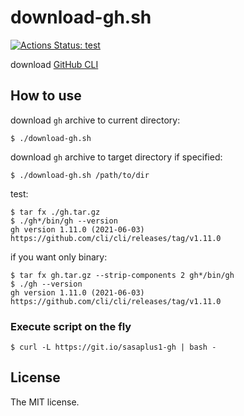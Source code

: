 # download-gh.sh

[![Actions Status: test](https://github.com/sasaplus1/download-gh.sh/workflows/test/badge.svg)](https://github.com/sasaplus1/download-gh.sh/actions?query=workflow%3A"test")

download [GitHub CLI](https://cli.github.com/)

## How to use

download `gh` archive to current directory:

```console
$ ./download-gh.sh
```

download `gh` archive to target directory if specified:

```console
$ ./download-gh.sh /path/to/dir
```

test:

```console
$ tar fx ./gh.tar.gz
$ ./gh*/bin/gh --version
gh version 1.11.0 (2021-06-03)
https://github.com/cli/cli/releases/tag/v1.11.0
```

if you want only binary:

```console
$ tar fx gh.tar.gz --strip-components 2 gh*/bin/gh
$ ./gh --version
gh version 1.11.0 (2021-06-03)
https://github.com/cli/cli/releases/tag/v1.11.0
```

### Execute script on the fly

```console
$ curl -L https://git.io/sasaplus1-gh | bash -
```

## License

The MIT license.
